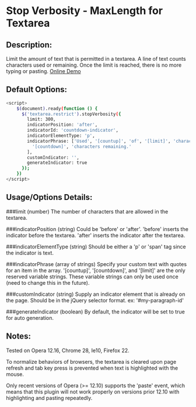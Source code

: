 Stop Verbosity - MaxLength for Textarea
=========================================

Description: 
-------------
Limit the amount of text that is permitted in a textarea. A line of text counts characters used or remaining. Once the limit is reached, there is no more typing or pasting. [Online Demo](http://jsbin.com/iticir/1/edit)

Default Options:
-------------
```bash
<script>
	$(document).ready(function () {
	  $('textarea.restrict').stopVerbosity({
	    limit: 300,
	    indicatorPosition: 'after',
	    indicatorId: 'countdown-indicator',
	    indicatorElementType: 'p',
	    indicatorPhrase: ['Used', '[countup]', 'of', '[limit]', 'characters.',
	      '[countdown]', 'characters remaining.'
	    ],
	    customIndicator: '',
	    generateIndicator: true
	  });
	})
</script>
```

Usage/Options Details:
-------------
###limit (number)
    The number of characters that are allowed in the textarea.

###indicatorPosition (string)
    Could be 'before' or 'after'. 
    'before' inserts the indicator before the textarea.
    'after' inserts the indicator after the textarea.

###indicatorElementType (string)
    Should be either a 'p' or 'span' tag since the indicator is text.

###indicatorPhrase (array of strings)
    Specify your custom text with quotes for an item in the array. 
    '[countup]', '[countdown]', and '[limit]' are the only reserved variable strings. 
    These variable strings can only be used once (need to change this in the future). 

###customIndicator (string)
    Supply an indicator element that is already on the page. 
    Should be in the jQuery selector format. ex: '#my-paragraph-id'

###generateIndicator (boolean)
    By default, the indicator will be set to true for auto generation. 

Notes:
------
Tested on Opera 12.16, Chrome 28, Ie10, Firefox 22.

To normalize behaviors of browsers, the textarea is cleared upon page refresh and tab key press is prevented when text is highlighted with the mouse. 

Only recent versions of Opera (>= 12.10) supports the 'paste' event, which means that this plugin will not work properly on versions prior 12.10 with highlighting and pasting repeatedly. 
